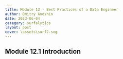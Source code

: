 ```yaml
---
title: Module 12 - Best Practices of a Data Engineer
author: Dmitry Anoshin 
date: 2023-06-04
category: surfalytics
layout: post
cover: \assets\surf2.svg
---
```



Module 12.1 Introduction
-------------